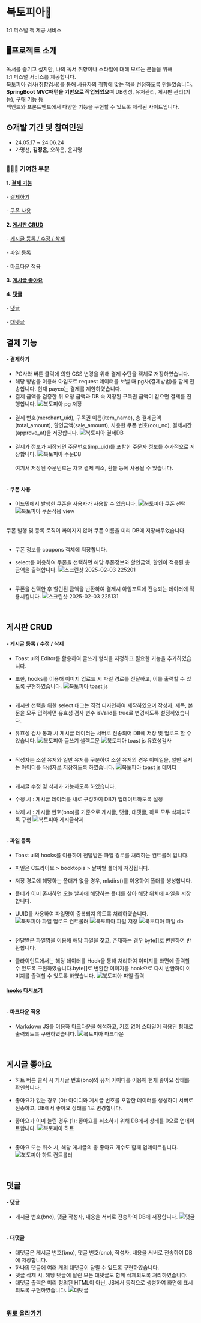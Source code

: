 # 북토피아🌠
1:1 퍼스널 책 제공 서비스

## 🖥프로젝트 소개
독서를 즐기고 싶지만, 나의 독서 취향이나 스타일에 대해 모르는 분들을 위해 <br>
1:1 퍼스널 서비스를 제공합니다.<br>
북토피아 검사(취향검사)를 통해 사용자의 취향에 맞는 책을 선정하도록 만들었습니다.<br>
__SpringBoot MVC패턴을 기반으로 작업되었으며__ DB생성, 유저관리, 게시판 관리(기능), 구매 기능 등 <br>
백엔드와 프론트엔드에서 다양한 기능을 구현할 수 있도록 제작된 사이트입니다.

## ⏲개발 기간 및 참여인원
* 24.05.17 ~ 24.06.24
* 가명선, __김정온__, 오하은, 윤지명
## 
### 👩🏻‍💻 기여한 부분
__1. [결제 기능](#결제-기능)__ <br>
   <br> - [결제하기](#--결제하기) <br>
   <br> - [쿠폰 사용](#--쿠폰-사용) <br><br>
__2. [게시판 CRUD](#게시판-crud)__ <br>
   <br> - [게시글 등록 / 수정 / 삭제](#--게시글-등록--수정--삭제)<br>
   <br> - [파일 등록](#--파일-등록)<br>
   <br> - [마크다운 적용](#--마크다운-적용)<br><br>
__3. [게시글 좋아요](#게시글-좋아요)__ <br><br>
__4. [댓글](#댓글)__ <br>
   <br> - [댓글](#--댓글)<br>
   <br> - [대댓글](#--대댓글)
##
## 결제 기능
#### - 결제하기
- PG사와 버튼 클릭에 의한 CSS 변경을 위해 결제 수단을 객체로 저장하였습니다.
- 해당 방법을 이용해 아임포트 request 데이터를 보낼 때 pg사(결제방법)을 함께 전송합니다.
  현재 payco는 결제를 제한하였습니다.
- 결제 금액을 검증한 뒤 요청 금액과 DB 속 저장된 구독권 금액이 같으면 결제를 진행합니다.
![북토피아 pg 저장](https://github.com/user-attachments/assets/f1973ec4-faa1-46c2-9f44-681dc28278a0) <br><br>
- 결제 번호(merchant_uid), 구독권 이름(item_name), 총 결제금액(total_amount), 할인금액(sale_amount), 사용한 쿠폰 번호(cou_no), 결제시간(approve_at)을 저장합니다.
![북토피아 결제DB](https://github.com/user-attachments/assets/98ef8851-7f9f-4844-bf6c-9b1c76651473) <br><br>
- 결제가 정보가 저장되면 주문번호(imp_uid)를 포함한 주문자 정보를 추가적으로 저장합니다. 
![북토피아 주문DB](https://github.com/user-attachments/assets/f904b4fc-f5d5-4369-ae7d-87aa623d951d) <br><br>
여기서 저장된 주문번호는 차후 결제 취소, 환불 등에 사용될 수 있습니다. <br><br>

#### - 쿠폰 사용
- 어드민에서 발행한 쿠폰을 사용자가 사용할 수 있습니다.
![북토피아 쿠폰 선택](https://github.com/user-attachments/assets/3370eeb1-8195-4a94-806d-12d1e436d6ed)
![북토피아 쿠폰적용 view](https://github.com/user-attachments/assets/fceb318c-374f-4533-9cb3-797c0a16a215) <br><br>

쿠폰 발행 및 등록 로직이 짜여지지 않아 쿠폰 이름을 미리 DB에 저장해두었습니다.<br><br>

- 쿠폰 정보를 coupons 객체에 저장합니다.
- select를 이용하여 쿠폰을 선택하면 해당 쿠폰정보와 할인금액, 할인이 적용된 총 금액을 출력합니다.
![스크린샷 2025-02-03 225201](https://github.com/user-attachments/assets/ed3d8710-257b-42e7-a9f3-71be93f29a61) <br><br>

- 쿠폰을 선택한 후 할인된 금액을 반환하여 결제시 아임포트에 전송되는 데이터에 적용시킵니다.
![스크린샷 2025-02-03 225131](https://github.com/user-attachments/assets/6d7c8d7d-e282-4a0b-b951-41e9840b74e4) <br><br>

#
## 게시판 CRUD
####  - 게시글 등록 / 수정 / 삭제
- Toast ui의 Editor를 활용하여 글쓰기 형식을 지정하고 필요한 기능을 추가하였습니다.
- 또한, hooks를 이용해 이미지 업로드 시 파일 경로를 전달하고, 이를 출력할 수 있도록 구현하였습니다.
![북토피아 toast js](https://github.com/user-attachments/assets/9422a12f-5129-4bc9-923e-10d526d7a337) <br><br>

- 게시판 선택을 위한 select 태그는 직접 디자인하여 제작하였으며 작성자, 제목, 본문을 모두 입력하면
  유효성 검사 변수 isValid를 true로 변경하도록 설정하였습니다.
- 유효성 검사 통과 시 게시글 데이터는 서버로 전송되어 DB에 저장 및 업로드 할 수 있습니다.
![북토피아 글쓰기 셀렉트문](https://github.com/user-attachments/assets/e73639a7-14a1-4de6-bfbf-66a58e0015e5)
![북토피아 toast js 유효성검사](https://github.com/user-attachments/assets/67ff6f67-a137-4150-8f39-717bff7006d2) <br><br>

- 작성자는 소셜 유저와 일반 유저를 구분하여 소셜 유저의 경우 이메일을, 일반 유저는 아이디를 작성자로 저장하도록 하였습니다.
![북토피아 toast js 데이터](https://github.com/user-attachments/assets/2454eeb5-2512-4626-a828-07ede05476db) <br><br>

- 게시글 수정 및 삭제가 가능하도록 하였습니다.
- 수정 시 : 게시글 데이터를 새로 구성하여 DB가 업데이트하도록 설정
- 삭제 시 : 게시글 번호(bno)를 기준으로 게시글, 댓글, 대댓글, 하트 모두 삭제되도록 구현
![북토피아 게시글삭제](https://github.com/user-attachments/assets/44b1694f-217e-402f-ab92-25c96560ba29) <br><br>

#### - 파일 등록
- Toast ui의 hooks를 이용하여 전달받은 파일 경로를 처리하는 컨트롤러 입니다.
- 파일은 C드라이브 > booktopia > 날짜별 폴더에 저장됩니다.
- 저장 경로에 해당하는 폴더가 없을 경우, mkdirs()를 이용하여 폴더를 생성합니다.
- 폴더가 이미 존재하면 오늘 날짜에 해당하는 폴더를 찾아 해당 위치에 파일을 저장합니다.
- UUID를 사용하여 파일명이 중복되지 않도록 처리하였습니다.
![북토피아 파일 업로드 컨트롤러](https://github.com/user-attachments/assets/e2da8c48-66b8-4ad7-81cf-e0833981b4b1)
![북토피아 파일 저장](https://github.com/user-attachments/assets/bc847e1e-391a-4ec7-9121-31ec3f5b4041)
![북토피아 파일 db](https://github.com/user-attachments/assets/ca82b516-a4ce-4180-8daf-ec29b20469e4) <br><br>

- 전달받은 파일명을 이용해 해당 파일을 찾고, 존재하는 경우 byte[]로 변환하여 반환합니다.
- 클라이언트에서는 해당 데이터를 Hook을 통해 처리하여 이미지를 화면에 출력할 수 있도록 구현하였습니다.byte[]로 변환한 이미지를 hook으로 다시 반환하여 이미지를 출력할 수 있도록 하였습니다.
![북토피아 파일 출력](https://github.com/user-attachments/assets/7a29c683-b926-40b8-bef8-7122ecf212d9)
#### [hooks 다시보기](#--게시글-등록--수정--삭제) <br><br>

#### - 마크다운 적용
- Markdown JS를 이용하 마크다운을 해석하고, 기호 없이 스타일이 적용된 형태로 출력되도록 구현하였습니다.
![북토피아 마크다운](https://github.com/user-attachments/assets/eb23c68c-02a8-4c47-b8ac-fda6c9a192d4) <br><br>

#
## 게시글 좋아요
- 하트 버튼 클릭 시 게시글 번호(bno)와 유저 아이디를 이용해 현재 좋아요 상태를 확인합니다.
- 좋아요가 없는 경우 (0): 아이디와 게시글 번호를 포함한 데이터를 생성하여 서버로 전송하고, DB에서 좋아요 상태를 1로 변경합니다.
- 좋아요가 이미 눌린 경우 (1): 좋아요를 취소하기 위해 DB에서 상태를 0으로 업데이트합니다.
![북토피아 하트](https://github.com/user-attachments/assets/c8bbc21e-552f-4327-a4a2-8be0897d9442) <br><br>

- 좋아요 또는 취소 시, 해당 게시글의 총 좋아요 개수도 함께 업데이트됩니다. 
![북토피아 하트 컨트롤러](https://github.com/user-attachments/assets/625debff-8c32-4d4f-bcbd-403987be7f0d) <br><br>

#
## 댓글
#### - 댓글 
- 게시글 번호(bno), 댓글 작성자, 내용을 서버로 전송하여 DB에 저장합니다. 
![댓글](https://github.com/user-attachments/assets/475cec5b-9321-4ffd-9fc3-588bf0512f20) <br><br>

#### - 대댓글
- 대댓글은 게시글 번호(bno), 댓글 번호(cno), 작성자, 내용을 서버로 전송하여 DB에 저장합니다.
- 하나의 댓글에 여러 개의 대댓글이 달릴 수 있도록 구현하였습니다.
- 댓글 삭제 시, 해당 댓글에 달린 모든 대댓글도 함께 삭제되도록 처리하였습니다.
- 대댓글 출력은 미리 정의된 HTML이 아닌, JS에서 동적으로 생성하여 화면에 표시되도록 구현하였습니다.
![대댓글](https://github.com/user-attachments/assets/55ef4257-3d71-4fef-8241-49383cb4c2a0) <br><br>

### [위로 올라가기](#프로젝트-소개)
